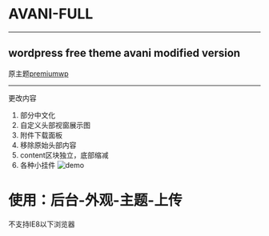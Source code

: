 # AVANI-FULL
***
## wordpress free theme avani modified version
原主题[premiumwp](https://github.com/premiumwp/avani)
***
更改内容
1. 部分中文化
2. 自定义头部视窗展示图
3. 附件下载面板
4. 移除原始头部内容
5. content区块独立，底部缩减
6. 各种小挂件
![demo](http://i1.piimg.com/595276/4cbe583cd7f22b08.png)
# 使用：后台-外观-主题-上传
不支持IE8以下浏览器
